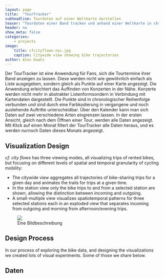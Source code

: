 ```yaml
---
layout: page
title:  "TourTracker"
subheadline: Tourdaten auf einer Weltkarte darstellen
teaser: "Tourdaten einer Band tracken und anhand einer Weltkarte in chronologischer Reihenfolge darstellen."
header: no
show_meta: false
categories:
    - projects
image:
    title: cfcityflows-nyc.jpg
    caption: Citywide view showing bike trajectories
author: Alex Kaatz
---
```


Der TourTracker ist eine Anwendung für Fans, sich die Tourtermine ihrer Band anzeigen zu lassen. Diese werden nicht wie gewöhnlich einfach als Liste ausgegeben, sondern gleich als Punkte auf einer Karte angezeigt. Die Anwendung erleichtert das Auffinden von Konzerten in der Nähe. Konzerte werden nicht mehr in abstrakter Listenformsondern in Verbindung mit Kartendaten dargestellt. Die Punkte sind in chronologischer Reihenfolge verbunden und sind durch eine Farbkodierung in vergangene und noch austehende Auftritte unterscheidbar. Über den Kalender kann man sich Daten auf zwei verschiedene Arten eingrenzen lassen. In der ersten Ansicht, gleich nach dem Öffnen einer Tour, werden alle Daten angezeigt. Mit Klick auf einen Monat filtert der TourTracker alle Daten heraus, und es werden nurnoch Daten dieses Monats angezeigt. 

## Visualization Design
*cf. city flows* has three viewing modes, all visualizing trips of rented bikes, but focusing on different levels of spatial and temporal granularity of cycling mobility:

* The citywide view aggregates all trajectories of bike-sharing trips for a given day and animates the trails for trips at a given time.
* In the station view only the bike trips to and from a selected station are shown, allowing the distinction between incoming and outgoing.
* A small-multiple view visualizes spatiotemporal patterns for three selected stations each in an exploded view that separates incoming from outgoing and morning from afternoon/evening trips.

<figure>
  <img src="{{ site.urlimg }}/cf-view2-london-draft.jpg" />
  <figcaption >Eine Bildbeschreibung</figcaption>
</figure>


## Design Process
In our process of exploring the bike data, and designing the visualizations we created lots of visual experiments. Some of those we share below.


## Daten
